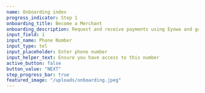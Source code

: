 ```yaml
---
name: Onboarding index
progress_indicator: Step 1
onboarding_title: Become a Merchant
onboarding_description: Request and receive payments using Eyowo and get a unique USSD code to get paid at the speed of light.
input_field: 1
input_name: Phone Number
input_type: tel
input_placeholder: Enter phone number
input_helper_text: Ensure you have access to this number
active_button: false
button_value: "NEXT"
step_progress_bar: true
featured_image: "/uploads/onboarding.jpeg"
---
```

